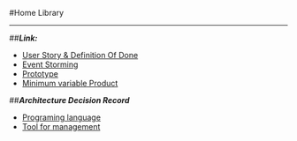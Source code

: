 #Home Library

***

##***Link:***

- [User Story & Definition Of Done](https://github.com/PawelWylegala/Home-Library/blob/main/US%20%26%20DoD.md)
- [Event Storming](https://github.com/PawelWylegala/Home-Library/tree/main/Event%20Storming)
- [Prototype](https://github.com/PawelWylegala/Home-Library/blob/main/Prototype.md)
- [Minimum variable Product](https://github.com/PawelWylegala/Home-Library/blob/main/MVP.md)


##***Architecture Decision Record***

- [Programing language](https://github.com/PawelWylegala/Home-Library/blob/main/ADR/Język%20programowania.md)
- [Tool for management](https://github.com/PawelWylegala/Home-Library/blob/main/ADR/Narzędzie%20do%20zarządzania.md)
